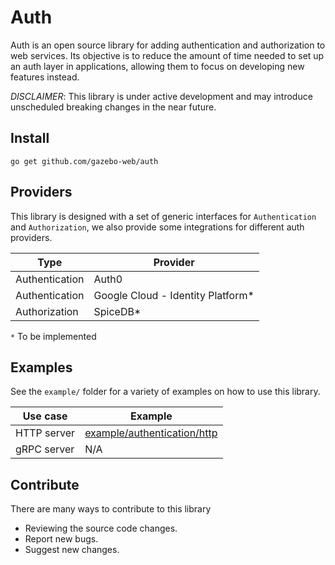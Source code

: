 # Auth

Auth is an open source library for adding authentication and authorization to web services. 
Its objective is to reduce the amount of time needed to set up an auth layer in applications, allowing them to focus on developing new features instead.

*DISCLAIMER*: This library is under active development and may introduce unscheduled breaking changes in the near future.

## Install

```shell
go get github.com/gazebo-web/auth
```

## Providers
This library is designed with a set of generic interfaces for `Authentication` and `Authorization`, we also provide
some integrations for different auth providers.

| Type           | Provider                          |
|----------------|-----------------------------------|
| Authentication | Auth0                             |
| Authentication | Google Cloud - Identity Platform* |
| Authorization  | SpiceDB*                          |


`*` To be implemented

## Examples
See the `example/` folder for a variety of examples on how to use this library.

| Use case     | Example                                                                                                 |
|--------------|---------------------------------------------------------------------------------------------------------|
| HTTP  server | [example/authentication/http](https://github.com/gazebo-web/auth/tree/main/example/authentication/http) |
| gRPC server  | N/A                                                                                                     |

## Contribute
There are many ways to contribute to this library

- Reviewing the source code changes.
- Report new bugs.
- Suggest new changes.

